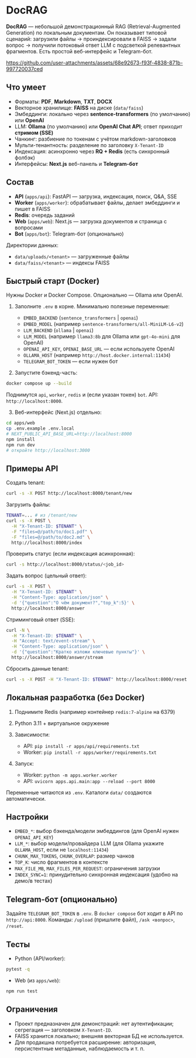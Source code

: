 # DocRAG

**DocRAG** — небольшой демонстрационный RAG (Retrieval-Augmented Generation) по локальным документам. Он показывает типовой сценарий: загрузили файлы → проиндексировали в FAISS → задали вопрос → получили потоковый ответ LLM с подсветкой релевантных фрагментов. Есть простой веб-интерфейс и Telegram-бот.

https://github.com/user-attachments/assets/68e92673-f93f-4838-871b-997720037ced


## Что умеет

* Форматы: **PDF**, **Markdown**, **TXT**, **DOCX**
* Векторное хранилище: **FAISS** на диске (`data/faiss`)
* Эмбеддинги: локально через **sentence-transformers** (по умолчанию) или **OpenAI**
* LLM: **Ollama** (по умолчанию) или **OpenAI Chat API**; ответ приходит **стримом (SSE)**
* Чанкинг: разбиение по токенам с учётом markdown-заголовков
* Мульти-тенантность: разделение по заголовку `X-Tenant-ID`
* Индексация: асинхронно через **RQ + Redis** (есть синхронный фолбэк)
* Интерфейсы: **Next.js** веб-панель и **Telegram-бот**

## Состав

* **API** (`apps/api`): FastAPI — загрузка, индексация, поиск, Q\&A, SSE
* **Worker** (`apps/worker`): обрабатывает файлы, делает эмбеддинги и пишет в FAISS
* **Redis**: очередь заданий
* **Web** (`apps/web`): Next.js — загрузка документов и страница с вопросами
* **Bot** (`apps/bot`): Telegram-бот (опционально)

Директории данных:

* `data/uploads/<tenant>` — загруженные файлы
* `data/faiss/<tenant>` — индексы FAISS

## Быстрый старт (Docker)

Нужны Docker и Docker Compose. Опционально — Ollama или OpenAI.

1. Заполните `.env` в корне. Минимально полезные переменные:

   * `EMBED_BACKEND` (`sentence_transformers` | `openai`)
   * `EMBED_MODEL` (например `sentence-transformers/all-MiniLM-L6-v2`)
   * `LLM_BACKEND` (`ollama` | `openai`)
   * `LLM_MODEL` (например `llama3:8b` для Ollama или `gpt-4o-mini` для OpenAI)
   * `OPENAI_API_KEY`, `OPENAI_BASE_URL` — если используете OpenAI
   * `OLLAMA_HOST` (например `http://host.docker.internal:11434`)
   * `TELEGRAM_BOT_TOKEN` — если нужен бот

2. Запустите бэкенд-часть:

```bash
docker compose up --build
```

Поднимутся `api`, `worker`, `redis` и (если указан токен) `bot`. API: `http://localhost:8000`.

3. Веб-интерфейс (Next.js) отдельно:

```bash
cd apps/web
cp .env.example .env.local
# NEXT_PUBLIC_API_BASE_URL=http://localhost:8000
npm install
npm run dev
# откройте http://localhost:3000
```

## Примеры API

Создать tenant:

```bash
curl -s -X POST http://localhost:8000/tenant/new
```

Загрузить файлы:

```bash
TENANT=... # из /tenant/new
curl -s -X POST \
  -H "X-Tenant-ID: $TENANT" \
  -F "files=@/path/to/doc1.pdf" \
  -F "files=@/path/to/doc2.md" \
  http://localhost:8000/index
```

Проверить статус (если индексация асинхронная):

```bash
curl -s http://localhost:8000/status/<job_id>
```

Задать вопрос (цельный ответ):

```bash
curl -s -X POST \
  -H "X-Tenant-ID: $TENANT" \
  -H "Content-Type: application/json" \
  -d '{"question":"О чём документ?","top_k":5}' \
  http://localhost:8000/answer
```

Стриминговый ответ (SSE):

```bash
curl -N \
  -H "X-Tenant-ID: $TENANT" \
  -H "Accept: text/event-stream" \
  -H "Content-Type: application/json" \
  -d '{"question":"Кратко изложи ключевые пункты"}' \
  http://localhost:8000/answer/stream
```

Сбросить данные tenant:

```bash
curl -s -X POST -H "X-Tenant-ID: $TENANT" http://localhost:8000/reset
```

## Локальная разработка (без Docker)

1. Поднимите Redis (например контейнер `redis:7-alpine` на 6379)
2. Python 3.11 + виртуальное окружение
3. Зависимости:

   * API: `pip install -r apps/api/requirements.txt`
   * Worker: `pip install -r apps/worker/requirements.txt`
4. Запуск:

   * Worker: `python -m apps.worker.worker`
   * API: `uvicorn apps.api.main:app --reload --port 8000`

Переменные читаются из `.env`. Каталоги `data/` создаются автоматически.

## Настройки

* `EMBED_*`: выбор бэкенда/модели эмбеддингов (для OpenAI нужен `OPENAI_API_KEY`)
* `LLM_*`: выбор модели/провайдера LLM (для Ollama укажите `OLLAMA_HOST`, если не `localhost:11434`)
* `CHUNK_MAX_TOKENS`, `CHUNK_OVERLAP`: размер чанков
* `TOP_K`: число фрагментов в контексте
* `MAX_FILE_MB`, `MAX_FILES_PER_REQUEST`: ограничения загрузки
* `INDEX_SYNC=1`: принудительно синхронная индексация (удобно на демо/в тестах)

## Telegram-бот (опционально)

Задайте `TELEGRAM_BOT_TOKEN` в `.env`. В `docker compose` бот ходит в API по `http://api:8000`. Команды: `/upload` (пришлите файл), `/ask <вопрос>`, `/reset`.

## Тесты

* Python (API/worker):

```bash
pytest -q
```

* Web (из `apps/web`):

```bash
npm run test
```

## Ограничения

* Проект предназначен для демонстраций: нет аутентификации; сегрегация — заголовком `X-Tenant-ID`.
* FAISS хранится локально; внешняя векторная БД не используется.
* Для продакшна потребуется расширение: авторизация, персистентные метаданные, наблюдаемость и т. п.
